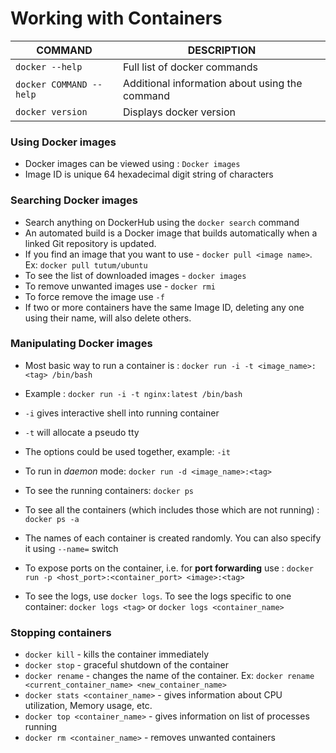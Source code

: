 # Working with Containers

COMMAND | DESCRIPTION
---|---
`docker --help` | Full list of docker commands
`docker COMMAND --help` | Additional information about using the command
`docker version` | Displays docker version

### Using Docker images

- Docker images can be viewed using : `Docker images`
- Image ID is unique 64 hexadecimal digit string of characters

### Searching Docker images

- Search anything on DockerHub using the `docker search` command
- An automated build is a Docker image that builds automatically when a linked Git repository is updated.
- If you find an image that you want to use - `docker pull <image name>`. Ex: `docker pull tutum/ubuntu`
- To see the list of downloaded images - `docker images`
- To remove unwanted images use - `docker rmi`
- To force remove the image use `-f`
- If two or more containers have the same Image ID, deleting any one using their name, will also delete others.

### Manipulating Docker images

- Most basic way to run a container is :  `docker run -i -t <image_name>:<tag> /bin/bash`
- Example : `docker run -i -t nginx:latest /bin/bash`
- `-i` gives interactive shell into running container
- `-t` will allocate a pseudo tty
- The options could be used together, example: `-it`
- To run in *daemon* mode: `docker run -d <image_name>:<tag>`

- To see the running containers: `docker ps`
- To see all the containers (which includes those which are not running) : `docker ps -a`
- The names of each container is created randomly. You can also specify it using `--name=` switch
- To expose ports on the container, i.e. for **port forwarding** use : `docker run -p <host_port>:<container_port> <image>:<tag>`
- To see the logs, use `docker logs`. To see the logs specific to one container: `docker logs <tag>` or `docker logs <container_name>`

### Stopping containers

- `docker kill` - kills the container immediately
- `docker stop` - graceful shutdown of the container
- `docker rename` - changes the name of the container. Ex: `docker rename <current_container_name> <new_container_name>`
- `docker stats <container_name>` - gives information about CPU utilization, Memory usage, etc.
- `docker top <container_name>` - gives information on list of processes running
- `docker rm <container_name>` - removes unwanted containers
